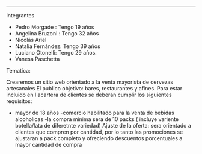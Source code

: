 -----------
Integrantes


- Pedro Morgade : Tengo 19 años
- Angelina Bruzoni : Tengo 32 años
- Nicolás Ariel
- Natalia Fernández: Tengo 39 años
- Luciano Otonelli: Tengo 29 años.
- Vanesa Paschetta

Tematica:

Crearemos un sitio web orientado a la venta mayorista de cervezas artesanales 
El publico objetivo: bares, restaurantes y afines. Para estar incluido en l acartera de clientes se deberan cumplir los siguientes requisitos:
- mayor de 18 años
-comercio habilitado para la venta de bebidas alcoholicas
-la compra minima sera de 10 packs ( incluye variente botella/lata de diferetnte variedad)
Ajuste de la oferta: sera orientado a clientes que compren por cantidad, por lo tanto las promociones se ajustaran a pack completo y ofreciendo descuentos porcentuales a mayor cantidad de compra 